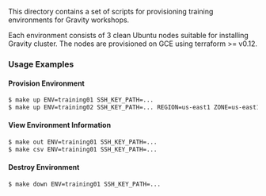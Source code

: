 This directory contains a set of scripts for provisioning training environments
for Gravity workshops.

Each environment consists of 3 clean Ubuntu nodes suitable for installing
Gravity cluster. The nodes are provisioned on GCE using terraform >= v0.12.

### Usage Examples

#### Provision Environment

```bash
$ make up ENV=training01 SSH_KEY_PATH=...
$ make up ENV=training02 SSH_KEY_PATH=... REGION=us-east1 ZONE=us-east1-b
```

#### View Environment Information

```bash
$ make out ENV=training01 SSH_KEY_PATH=...
$ make csv ENV=training01 SSH_KEY_PATH=...
```

#### Destroy Environment

```bash
$ make down ENV=training01 SSH_KEY_PATH=...
```
